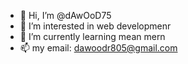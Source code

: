 - 👋 Hi, I’m @dAwOoD75
- 👀 I’m interested in web developmenr
- 🌱 I’m currently learning mean mern
- 📫  my email: dawoodr805@gmail.com

